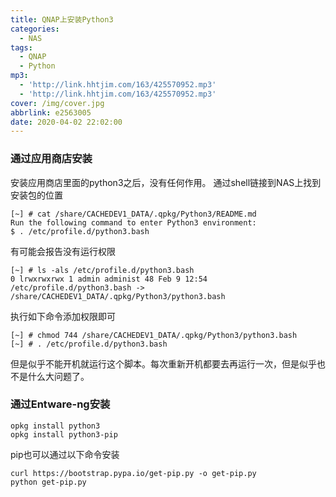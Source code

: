 ```yaml
---
title: QNAP上安装Python3
categories:
  - NAS
tags:
  - QNAP
  - Python
mp3:
  - 'http://link.hhtjim.com/163/425570952.mp3'
  - 'http://link.hhtjim.com/163/425570952.mp3'
cover: /img/cover.jpg
abbrlink: e2563005
date: 2020-04-02 22:02:00
---
```

### 通过应用商店安装
安装应用商店里面的python3之后，没有任何作用。
通过shell链接到NAS上找到安装包的位置
```
[~] # cat /share/CACHEDEV1_DATA/.qpkg/Python3/README.md
Run the following command to enter Python3 environment:
$ . /etc/profile.d/python3.bash
```

有可能会报告没有运行权限
```
[~] # ls -als /etc/profile.d/python3.bash
0 lrwxrwxrwx 1 admin administ 48 Feb 9 12:54 /etc/profile.d/python3.bash -> /share/CACHEDEV1_DATA/.qpkg/Python3/python3.bash
```

执行如下命令添加权限即可
```
[~] # chmod 744 /share/CACHEDEV1_DATA/.qpkg/Python3/python3.bash
[~] # . /etc/profile.d/python3.bash
```
但是似乎不能开机就运行这个脚本。每次重新开机都要去再运行一次，但是似乎也不是什么大问题了。

### 通过Entware-ng安装
```
opkg install python3
opkg install python3-pip
```
pip也可以通过以下命令安装
```
curl https://bootstrap.pypa.io/get-pip.py -o get-pip.py
python get-pip.py
```